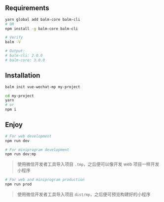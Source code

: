 ## Requirements

```bash
yarn global add balm-core balm-cli
# OR
npm install -g balm-core balm-cli
```

```bash
# Verify
balm -V

# Output:
# balm-cli: 2.0.0
# balm-core: 3.0.0
```

## Installation

```bash
balm init vue-wechat-mp my-project

cd my-project
yarn
# or
npm i
```

## Enjoy

```bash
# For web development
npm run dev

# For miniprogram development
npm run dev:mp
```

> 使用微信开发者工具导入项目 `.tmp`，之后便可以像开发 web 项目一样开发小程序

```bash
# For web and miniprogram production
npm run prod
```

> 使用微信开发者工具导入项目 `dist/mp`，之后便可预览构建好的小程序
